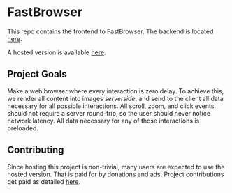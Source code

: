 # FastBrowser

This repo contains the frontend to FastBrowser.  The backend is located [here](https://github.com/FastBrowser/chromium).

A hosted version is available [here](https://fastbrowser.omattos.com).

## Project Goals

Make a web browser where every interaction is zero delay.   To achieve this, we render all content into images *serverside*, and send to the client all data necessary for all possible interactions.   All scroll, zoom, and click events should not require a server round-trip, so the user should never notice network latency.  All data necessary for any of those interactions is preloaded.

## Contributing

Since hosting this project is non-trivial, many users are expected to use the hosted version.   That is paid for by donations and ads.  Project contributions get paid as detailed [here](docs/rewards.md).

